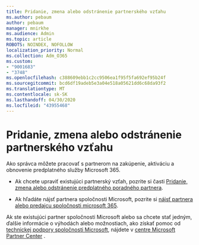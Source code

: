 ```yaml
---
title: Pridanie, zmena alebo odstránenie partnerského vzťahu
ms.author: pebaum
author: pebaum
manager: mnirkhe
ms.audience: Admin
ms.topic: article
ROBOTS: NOINDEX, NOFOLLOW
localization_priority: Normal
ms.collection: Adm_O365
ms.custom:
- "9001683"
- "3748"
ms.openlocfilehash: c388609ebb1c2cc9506ea1f95f5fa692ef95b24f
ms.sourcegitcommit: bcd6df19adeb5e3a04e518a05621dd6c68da93f2
ms.translationtype: MT
ms.contentlocale: sk-SK
ms.lasthandoff: 04/30/2020
ms.locfileid: "43955468"
---
```

# <a name="add-change-or-remove-a-partner-relationship"></a>Pridanie, zmena alebo odstránenie partnerského vzťahu

Ako správca môžete pracovať s partnerom na zakúpenie, aktiváciu a obnovenie predplatného služby Microsoft 365. 

- Ak chcete upraviť existujúci partnerský vzťah, pozrite si časti [Pridanie, zmena alebo odstránenie predplatného poradného partnera](https://docs.microsoft.com/microsoft-365/admin/misc/add-partner?view=o365-worldwide).

- Ak hľadáte nájsť partnera spoločnosti Microsoft, pozrite si [nájsť partnera alebo predajcu spoločnosti microsoft 365](https://docs.microsoft.com/microsoft-365/admin/manage/find-your-partner-or-reseller?view=o365-worldwide).

Ak ste existujúci partner spoločnosti Microsoft alebo sa chcete stať jedným, ďalšie informácie o výhodách alebo možnostiach, ako získať pomoc od [technickej podpory spoločnosti Microsoft](https://aka.ms/partnersupport), nájdete v [centre Microsoft Partner Center](https://support.microsoft.com/help/4499930/partner-center-overview) .
